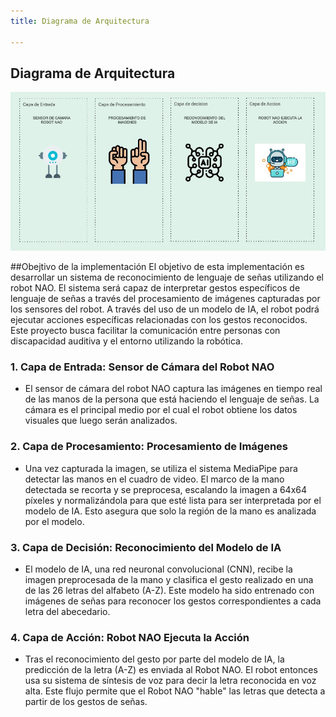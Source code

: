 ```yaml
---
title: Diagrama de Arquitectura

---
```


## Diagrama de Arquitectura

![asdfdf](img.jpg)

##Obejtivo de la implementación
El objetivo de esta implementación es desarrollar un sistema de reconocimiento de lenguaje de señas utilizando el robot NAO. El sistema será capaz de interpretar gestos específicos de lenguaje de señas a través del procesamiento de imágenes capturadas por los sensores del robot. A través del uso de un modelo de IA, el robot podrá ejecutar acciones específicas relacionadas con los gestos reconocidos. Este proyecto busca facilitar la comunicación entre personas con discapacidad auditiva y el entorno utilizando la robótica.

### 1. Capa de Entrada: Sensor de Cámara del Robot NAO
- El sensor de cámara del robot NAO captura las imágenes en tiempo real de las manos de la persona que está haciendo el lenguaje de señas. La cámara es el principal medio por el cual el robot obtiene los datos visuales que luego serán analizados.
### 2. Capa de Procesamiento: Procesamiento de Imágenes
-  Una vez capturada la imagen, se utiliza el sistema MediaPipe para detectar las manos en el cuadro de video. El marco de la mano detectada se recorta y se preprocesa, escalando la imagen a 64x64 píxeles y normalizándola para que esté lista para ser interpretada por el modelo de IA. Esto asegura que solo la región de la mano es analizada por el modelo.
### 3. Capa de Decisión: Reconocimiento del Modelo de IA
- El modelo de IA, una red neuronal convolucional (CNN), recibe la imagen preprocesada de la mano y clasifica el gesto realizado en una de las 26 letras del alfabeto (A-Z). Este modelo ha sido entrenado con imágenes de señas para reconocer los gestos correspondientes a cada letra del abecedario.
### 4. Capa de Acción: Robot NAO Ejecuta la Acción
- Tras el reconocimiento del gesto por parte del modelo de IA, la predicción de la letra (A-Z) es enviada al Robot NAO. El robot entonces usa su sistema de síntesis de voz para decir la letra reconocida en voz alta. Este flujo permite que el Robot NAO "hable" las letras que detecta a partir de los gestos de señas.
